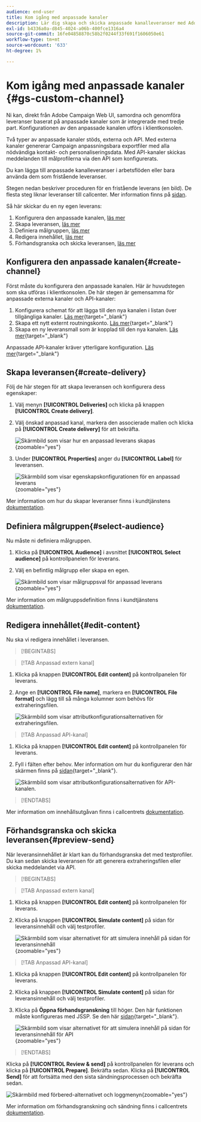 ```yaml
---
audience: end-user
title: Kom igång med anpassade kanaler
description: Lär dig skapa och skicka anpassade kanalleveranser med Adobe Campaign Web
exl-id: b4336a0a-d845-4024-a06b-400fce1316a4
source-git-commit: 16fe04858870c58b2f0244f33f691f1606050e61
workflow-type: tm+mt
source-wordcount: '633'
ht-degree: 1%

---
```


# Kom igång med anpassade kanaler {#gs-custom-channel}

Ni kan, direkt från Adobe Campaign Web UI, samordna och genomföra leveranser baserat på anpassade kanaler som är integrerade med tredje part. Konfigurationen av den anpassade kanalen utförs i klientkonsolen.

Två typer av anpassade kanaler stöds, externa och API. Med externa kanaler genererar Campaign anpassningsbara exportfiler med alla nödvändiga kontakt- och personaliseringsdata. Med API-kanaler skickas meddelanden till målprofilerna via den API som konfigurerats.

Du kan lägga till anpassade kanalleveranser i arbetsflöden eller bara använda dem som fristående leveranser.

Stegen nedan beskriver proceduren för en fristående leverans (en bild). De flesta steg liknar leveranser till callcenter. Mer information finns på [sidan](../call-center/create-call-center.md).

Så här skickar du en ny egen leverans:

1. Konfigurera den anpassade kanalen, [läs mer](#create-channel)
1. Skapa leveransen, [läs mer](#create-delivery)
1. Definiera målgruppen, [läs mer](#select-audience)
1. Redigera innehållet, [läs mer](#edit-content)
1. Förhandsgranska och skicka leveransen, [läs mer](#preview-send)

## Konfigurera den anpassade kanalen{#create-channel}

Först måste du konfigurera den anpassade kanalen. Här är huvudstegen som ska utföras i klientkonsolen. De här stegen är gemensamma för anpassade externa kanaler och API-kanaler:

1. Konfigurera schemat för att lägga till den nya kanalen i listan över tillgängliga kanaler. [Läs mer](https://experienceleague.adobe.com/docs/campaign/campaign-v8/send/custom-channel.html#configure-schema){target="_blank"}
1. Skapa ett nytt externt routningskonto. [Läs mer](https://experienceleague.adobe.com/docs/campaign/campaign-v8/send/custom-channel.html#reate-ext-account){target="_blank"}
1. Skapa en ny leveransmall som är kopplad till den nya kanalen. [Läs mer](https://experienceleague.adobe.com/docs/campaign/campaign-v8/send/custom-channel.html#create-template){target="_blank"}

Anpassade API-kanaler kräver ytterligare konfiguration. [Läs mer](https://experienceleague.adobe.com/docs/campaign/campaign-v8/send/custom-channel.html#api-additional){target="_blank"}

## Skapa leveransen{#create-delivery}

Följ de här stegen för att skapa leveransen och konfigurera dess egenskaper:

1. Välj menyn **[!UICONTROL Deliveries]** och klicka på knappen **[!UICONTROL Create delivery]**.

1. Välj önskad anpassad kanal, markera den associerade mallen och klicka på **[!UICONTROL Create delivery]** för att bekräfta.

   ![Skärmbild som visar hur en anpassad leverans skapas](assets/cus-create.png){zoomable="yes"}

1. Under **[!UICONTROL Properties]** anger du **[!UICONTROL Label]** för leveransen.

   ![Skärmbild som visar egenskapskonfigurationen för en anpassad leverans](assets/cus-properties.png){zoomable="yes"}

Mer information om hur du skapar leveranser finns i kundtjänstens [dokumentation](../call-center/create-call-center.md#create-delivery).

## Definiera målgruppen{#select-audience}

Nu måste ni definiera målgruppen.

1. Klicka på **[!UICONTROL Audience]** i avsnittet **[!UICONTROL Select audience]** på kontrollpanelen för leverans.

1. Välj en befintlig målgrupp eller skapa en egen.

   ![Skärmbild som visar målgruppsval för anpassad leverans](assets/cc-audience2.png){zoomable="yes"}

Mer information om målgruppsdefinition finns i kundtjänstens [dokumentation](../call-center/create-call-center.md#select-audience).

## Redigera innehållet{#edit-content}

Nu ska vi redigera innehållet i leveransen.

>[!BEGINTABS]

>[!TAB Anpassad extern kanal]

1. Klicka på knappen **[!UICONTROL Edit content]** på kontrollpanelen för leverans.

1. Ange en **[!UICONTROL File name]**, markera en **[!UICONTROL File format]** och lägg till så många kolumner som behövs för extraheringsfilen.

   ![Skärmbild som visar attributkonfigurationsalternativen för extraheringsfilen.](assets/cc-content-attributes.png)

>[!TAB Anpassad API-kanal]

1. Klicka på knappen **[!UICONTROL Edit content]** på kontrollpanelen för leverans.

1. Fyll i fälten efter behov. Mer information om hur du konfigurerar den här skärmen finns på [sidan](https://experienceleague.adobe.com/docs/campaign/campaign-v8/send/custom-channel.html#api-additional-screen){target="_blank"}.

   ![Skärmbild som visar attributkonfigurationsalternativen för API-kanalen.](assets/cc-content-attributes-api.png)

>[!ENDTABS]

Mer information om innehållsutgåvan finns i callcentrets [dokumentation](../call-center/create-call-center.md#edit-content).

## Förhandsgranska och skicka leveransen{#preview-send}

När leveransinnehållet är klart kan du förhandsgranska det med testprofiler. Du kan sedan skicka leveransen för att generera extraheringsfilen eller skicka meddelandet via API.

>[!BEGINTABS]

>[!TAB Anpassad extern kanal]

1. Klicka på knappen **[!UICONTROL Edit content]** på kontrollpanelen för leverans.

1. Klicka på knappen **[!UICONTROL Simulate content]** på sidan för leveransinnehåll och välj testprofiler.

   ![Skärmbild som visar alternativet för att simulera innehåll på sidan för leveransinnehåll](assets/cus-simulate.png){zoomable="yes"}

>[!TAB Anpassad API-kanal]

1. Klicka på knappen **[!UICONTROL Edit content]** på kontrollpanelen för leverans.

1. Klicka på knappen **[!UICONTROL Simulate content]** på sidan för leveransinnehåll och välj testprofiler.

1. Klicka på **Öppna förhandsgranskning** till höger. Den här funktionen måste konfigureras med JSSP. Se den här [sidan](https://experienceleague.adobe.com/docs/campaign/campaign-v8/send/custom-channel.html#api-additional-preview){target="_blank"}.

   ![Skärmbild som visar alternativet för att simulera innehåll på sidan för leveransinnehåll för API](assets/cus-simulate-api.png){zoomable="yes"}

>[!ENDTABS]

Klicka på **[!UICONTROL Review & send]** på kontrollpanelen för leverans och klicka på **[!UICONTROL Prepare]**. Bekräfta sedan. Klicka på **[!UICONTROL Send]** för att fortsätta med den sista sändningsprocessen och bekräfta sedan.

![Skärmbild med förbered-alternativet och loggmenyn](assets/cus-prepare.png){zoomable="yes"}

Mer information om förhandsgranskning och sändning finns i callcentrets [dokumentation](../call-center/create-call-center.md#preview-send).
